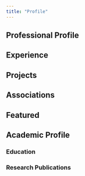 ```yaml
---
title: "Profile"
---
```

## Professional Profile
##  Experience
##  Projects
##  Associations
##  Featured

## Academic Profile
### Education
### Research Publications

